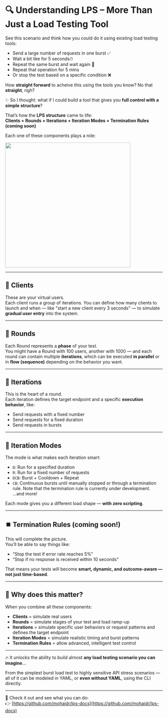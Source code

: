 
# 🔍 Understanding LPS – More Than Just a Load Testing Tool


See this scenario and think how you could do it using existing load testing tools:
- Send a large number of requests in one burst ✅  
- Wait a bit like for 5 seconds⏱  
- Repeat the same burst and wait again 🔁
- Repeat that operation for 5 mins  
- Or stop the test based on a specific condition ❌

How **straight forward** to acheive this using the tools you know? No that **straight**, righ?

✨ So I thought: what if I could build a tool that gives you **full control with a simple structure**?

That’s how the **LPS structure** came to life:  
**Clients + Rounds + Iterations + Iteration Modes + Termination Rules (coming soon)**

Each one of these components plays a role:

<img src="https://github.com/user-attachments/assets/6796d879-6319-432d-a0e4-c122ec2272d3" width="400" />

---

## 👥 Clients
These are your virtual users.  
Each client runs a group of iterations. You can define how many clients to launch and when — like "start a new client every 3 seconds" — to simulate **gradual user entry** into the system.

---

## 🔁 Rounds
Each Round represents a **phase** of your test.  
You might have a Round with 100 users, another with 1000 — and each round can contain multiple **iterations**, which can be executed **in parallel** or in **flow (sequence)** depending on the behavior you want.

---

## 🔄 Iterations
This is the heart of a round.  
Each iteration defines the target endpoint and a specific **execution behavior**, like:
- Send requests with a fixed number  
- Send requests for a fixed duration  
- Send requests in bursts

---

## 🧠 Iteration Modes
The mode is what makes each iteration smart:
- `D`: Run for a specified duration  
- `R`: Run for a fixed number of requests  
- `DCB`: Burst + Cooldown + Repeat  
- `CB`: Continuous bursts until manually stopped or through a termination rule. Note that the termination rule is currently under development.
...and more!

Each mode gives you a different load shape — **with zero scripting**.

---

## ⏹️ Termination Rules (coming soon!)
This will complete the picture.  
You’ll be able to say things like:
- “Stop the test if error rate reaches 5%”  
- “Stop if no response is received within 10 seconds”

That means your tests will become **smart, dynamic, and outcome-aware — not just time-based**.

---

## 🎯 Why does this matter?

When you combine all these components:
- **Clients** = simulate real users  
- **Rounds** = simulate stages of your test and load ramp-up  
- **Iterations** = simulate specific user behaviors or request patterns and defines the target endpoint
- **Iteration Modes** = simulate realistic timing and burst patterns  
- **Termination Rules** = allow advanced, intelligent test control

---

🔥 It unlocks the ability to build almost **any load testing scenario you can imagine**...

From the simplest burst load test to highly sensitive API stress scenarios — all of it can be modeled in YAML, or **even without YAML**, using the CLI directly.

---

🔧 Check it out and see what you can do:  
👉 [https://github.com/mohaidr/lps-docs](https://github.com/mohaidr/lps-docs)
